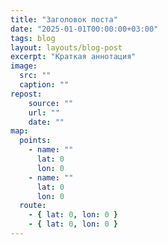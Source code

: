 ```yaml
---
title: "Заголовок поста"
date: "2025-01-01T00:00:00+03:00"
tags: blog
layout: layouts/blog-post
excerpt: "Краткая аннотация"
image:
  src: ""
  caption: ""
repost:
    source: ""
    url: ""
    date: ""
map:
  points:
    - name: ""
      lat: 0
      lon: 0
    - name: ""
      lat: 0
      lon: 0
  route:
    - { lat: 0, lon: 0 }
    - { lat: 0, lon: 0 }
---
```

